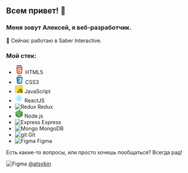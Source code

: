## Всем привет! 👋

### Меня зовут Алексей, я веб-разработчик.

🌱 Сейчас работаю в Saber Interactive.

### Мой стек:

* <img src="https://raw.githubusercontent.com/github/explore/80688e429a7d4ef2fca1e82350fe8e3517d3494d/topics/html/html.png" alt="HTML" height="24"> HTML5
* <img src="https://raw.githubusercontent.com/github/explore/80688e429a7d4ef2fca1e82350fe8e3517d3494d/topics/css/css.png" alt="CSS" height="24"> CSS3
* <img src="https://raw.githubusercontent.com/github/explore/80688e429a7d4ef2fca1e82350fe8e3517d3494d/topics/javascript/javascript.png" alt="Javascript" height="22"> JavaScript
* <img src="https://raw.githubusercontent.com/github/explore/80688e429a7d4ef2fca1e82350fe8e3517d3494d/topics/react/react.png" alt="React" height="22"> ReactJS
* <img src="https://user-images.githubusercontent.com/63960240/128105231-6eca3d5e-367f-4a84-b644-073adaa7e96f.png" alt="Redux" height="22"> Redux
* <img src="https://raw.githubusercontent.com/github/explore/80688e429a7d4ef2fca1e82350fe8e3517d3494d/topics/nodejs/nodejs.png" alt="NodeJS" height="22"> Node.js
* <img src="https://user-images.githubusercontent.com/63960240/128105695-eb46277e-1a12-425f-a1a3-4d736dbed2d1.png" alt="Express" height="22"> Express
* <img src="https://user-images.githubusercontent.com/63960240/128103916-76540f6d-53e0-41b8-bde2-6c54f7998520.png" alt="Mongo" height="22"> MongoDB
* <img src="https://user-images.githubusercontent.com/63960240/128104006-007c3d60-0a7c-4b9b-bcb2-5be25d571f0a.png" alt="git" height="22"> Git
* <img src="https://user-images.githubusercontent.com/63960240/128104994-e43b3ee3-8762-4bc8-9fc9-62c9f8990b25.png" alt="Figma" height="22"> Figma

Есть какие-то вопросы, или просто хочешь пообщаться? Всегда рад! </br>

<img src="https://user-images.githubusercontent.com/63960240/128106745-a0327d0d-30a8-440b-bb25-93cf6a3f87cc.png" alt="Figma" height="22"> [@atsybin](https://t.me/atsybin)
